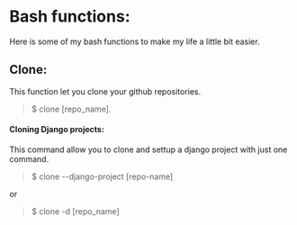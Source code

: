 # Bash functions:

  Here is some of my bash functions to make my life a little bit easier.
  
  ## Clone:
  This function let you clone your github repositories.
  > $ clone [repo_name].
  
  #### Cloning Django projects:
  This command allow you to clone and settup a django project with just one command.
  > $ clone --django-project [repo-name]
  
  or
  
  > $ clone -d [repo_name]
